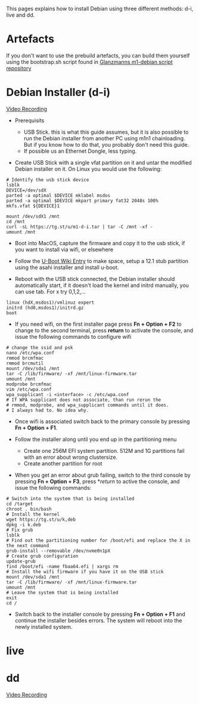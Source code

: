 This pages explains how to install Debian using three different methods: d-i, live and dd.

# Artefacts
If you don't want to use the prebuild artefacts, you can build them yourself using the bootstrap.sh script found in [Glanzmanns m1-debian script repository](https://git.zerfleddert.de/cgi-bin/gitweb.cgi/m1-debian)

# Debian Installer (d-i)
[Video Recording](https://tg.st/u/m1-d-i.mp4)

* Prerequisits

    * USB Stick. this is what this guide assumes, but it is also possible to run the Debian installer from another PC using m1n1 chainloading. But if you know how to do that, you probably don't need this guide.
    * If possible us an Ethernet Dongle, less typing.

* Create USB Stick with a single vfat partition on it and untar the modified Debian installer on it. On Linux you would use the following:

```
# Identify the usb stick device
lsblk
DEVICE=/dev/sdX
parted -a optimal $DEVICE mklabel msdos
parted -a optimal $DEVICE mkpart primary fat32 2048s 100%
mkfs.vfat ${DEVICE}1

mount /dev/sdX1 /mnt
cd /mnt
curl -sL https://tg.st/u/m1-d-i.tar | tar -C /mnt -xf -
umount /mnt
```

* Boot into MacOS, capture the firmware and copy it to the usb stick, if you want to install via wifi, or elsewhere

* Follow the [U-Boot Wiki Entry](https://github.com/AsahiLinux/docs/wiki/U-Boot) to make space, setup a 12.1 stub partition using the asahi installer and install u-boot.

* Reboot with the USB stick connected, the Debian installer should automatically start, if it doesn't load the kernel and initrd manually, you can use tab. For x try 0,1,2,...

```
linux (hdX,msdos1)/vmlinuz expert
initrd (hd0,msdos1)/initrd.gz
boot
```

* If you need wifi, on the first installer page press **Fn + Option + F2** to change to the second terminal, press **return** to activate the console, and issue the following commands to configure wifi

```
# change the ssid and psk
nano /etc/wpa.conf
rmmod brcmfmac
rmmod brcmutil
mount /dev/sda1 /mnt
tar -C /lib/firmware/ -xf /mnt/linux-firmware.tar
umount /mnt
modprobe brcmfmac
vim /etc/wpa.conf
wpa_supplicant -i <interface> -c /etc/wpa.conf
# If WPA supplicant does not associate, than run rerun the
# rmmod, modprobe, and wpa_supplicant commands until it does.
# I always had to. No idea why.
```

* Once wifi is associated switch back to the primary console by pressing **Fn + Option + F1**.

* Follow the installer along until you end up in the partitioning menu

    * Create one 256M EFI system partition. 512M and 1G partitions fail with an error about wrong clustersize.
    * Create another partition for root

* When you get an error about grub failing, switch to the third console by pressing **Fn + Option + F3**, press **return* to active the console, and issue the following commands:

```
# Switch into the system that is being installed
cd /target
chroot . bin/bash
# Install the kernel
wget https://tg.st/u/k,deb
dpkg -i k.deb
# Fix grub
lsblk
# Find out the partitioning number for /boot/efi and replace the X in the next command
grub-install --removable /dev/nvme0n1pX
# Create grub configuration
update-grub
find /boot/efi -name fbaa64.efi | xargs rm
# Install the wifi firmware if you have it on the USB stick
mount /dev/sda1 /mnt
tar -C /lib/firmware/ -xf /mnt/linux-firmware.tar
umount /mnt
# Leave the system that is being installed
exit
cd /
```

* Switch back to the installer console by pressing **Fn + Option + F1** and continue the installer besides errors. The system will reboot into the newly installed system.


# live

# dd
[Video Recording](https://tg.st/u/m1debian.mp4)